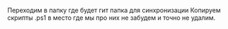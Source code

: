 Переходим в папку где будет гит папка для синхронизации
Копируем скрипты .ps1 в место где мы про них не забудем и точно не удалим.
